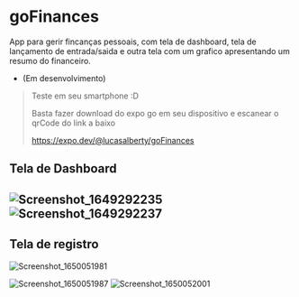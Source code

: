 # goFinances
App para gerir fincanças pessoais, com tela de dashboard, tela de lançamento de entrada/saida e outra tela com  um grafico apresentando um resumo do financeiro.
* (Em desenvolvimento)

>Teste em seu smartphone :D
>
>Basta fazer download do expo go em seu dispositivo e escanear o qrCode do link a baixo
>
> https://expo.dev/@lucasalberty/goFinances

## Tela de Dashboard
![Screenshot_1649292235](https://user-images.githubusercontent.com/61556295/162097869-a681c2e8-a1a3-48af-9bdc-6dae7a8f4958.png)
![Screenshot_1649292237](https://user-images.githubusercontent.com/61556295/162097874-e0463ebd-7b87-47e0-bb88-260d0481d029.png)
--
## Tela de registro
![Screenshot_1650051981](https://user-images.githubusercontent.com/61556295/163625393-e91dddb7-bb4b-4da9-86aa-5cd108432a93.png)

![Screenshot_1650051987](https://user-images.githubusercontent.com/61556295/163625476-64bca848-c90f-496c-9f41-2ba763541090.png)
![Screenshot_1650052001](https://user-images.githubusercontent.com/61556295/163625508-91bf4709-5247-46c8-8651-6ab8dc6b333a.png)
